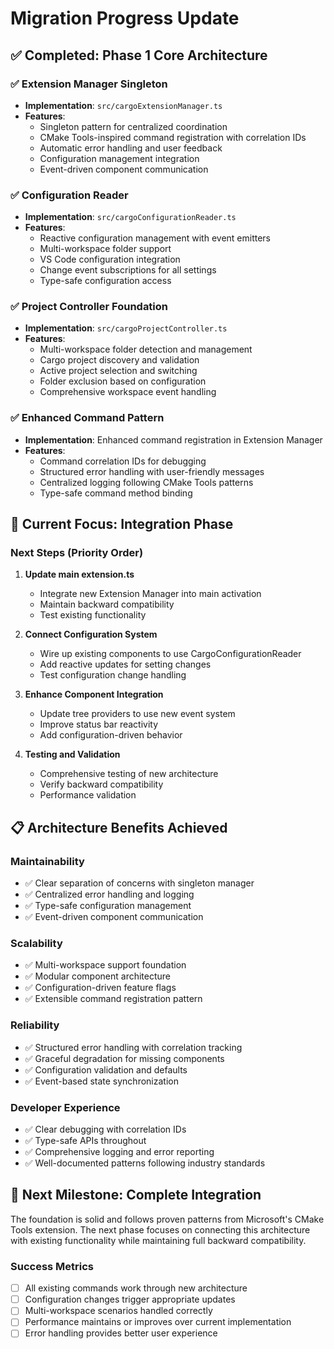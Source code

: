 # Migration Progress Update

## ✅ Completed: Phase 1 Core Architecture

### ✅ Extension Manager Singleton
- **Implementation**: `src/cargoExtensionManager.ts`
- **Features**: 
  - Singleton pattern for centralized coordination
  - CMake Tools-inspired command registration with correlation IDs
  - Automatic error handling and user feedback
  - Configuration management integration
  - Event-driven component communication

### ✅ Configuration Reader
- **Implementation**: `src/cargoConfigurationReader.ts`
- **Features**:
  - Reactive configuration management with event emitters
  - Multi-workspace folder support
  - VS Code configuration integration
  - Change event subscriptions for all settings
  - Type-safe configuration access

### ✅ Project Controller Foundation
- **Implementation**: `src/cargoProjectController.ts`
- **Features**:
  - Multi-workspace folder detection and management
  - Cargo project discovery and validation
  - Active project selection and switching
  - Folder exclusion based on configuration
  - Comprehensive workspace event handling

### ✅ Enhanced Command Pattern
- **Implementation**: Enhanced command registration in Extension Manager
- **Features**:
  - Command correlation IDs for debugging
  - Structured error handling with user-friendly messages
  - Centralized logging following CMake Tools patterns
  - Type-safe command method binding

## 🚧 Current Focus: Integration Phase

### Next Steps (Priority Order)

1. **Update main extension.ts**
   - Integrate new Extension Manager into main activation
   - Maintain backward compatibility
   - Test existing functionality

2. **Connect Configuration System** 
   - Wire up existing components to use CargoConfigurationReader
   - Add reactive updates for setting changes
   - Test configuration change handling

3. **Enhance Component Integration**
   - Update tree providers to use new event system
   - Improve status bar reactivity
   - Add configuration-driven behavior

4. **Testing and Validation**
   - Comprehensive testing of new architecture
   - Verify backward compatibility
   - Performance validation

## 📋 Architecture Benefits Achieved

### Maintainability
- ✅ Clear separation of concerns with singleton manager
- ✅ Centralized error handling and logging
- ✅ Type-safe configuration management
- ✅ Event-driven component communication

### Scalability  
- ✅ Multi-workspace support foundation
- ✅ Modular component architecture
- ✅ Configuration-driven feature flags
- ✅ Extensible command registration pattern

### Reliability
- ✅ Structured error handling with correlation tracking
- ✅ Graceful degradation for missing components
- ✅ Configuration validation and defaults
- ✅ Event-based state synchronization

### Developer Experience
- ✅ Clear debugging with correlation IDs
- ✅ Type-safe APIs throughout
- ✅ Comprehensive logging and error reporting
- ✅ Well-documented patterns following industry standards

## 🎯 Next Milestone: Complete Integration

The foundation is solid and follows proven patterns from Microsoft's CMake Tools extension. The next phase focuses on connecting this architecture with existing functionality while maintaining full backward compatibility.

### Success Metrics
- [ ] All existing commands work through new architecture
- [ ] Configuration changes trigger appropriate updates
- [ ] Multi-workspace scenarios handled correctly
- [ ] Performance maintains or improves over current implementation
- [ ] Error handling provides better user experience
